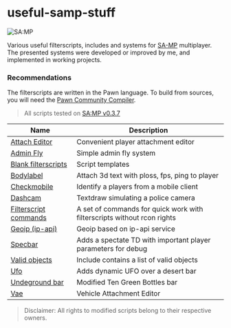 # useful-samp-stuff

![SA:MP](https://www.sa-mp.com/images/logo.gif)  

Various useful filterscripts, includes and systems for [SA-MP](https://www.sa-mp.com/) multiplayer.  
The presented systems were developed or improved by me, and implemented in working projects.  

### Recommendations
The filterscripts are written in the Pawn language. To build from sources, you will need the [Pawn Community Compiler](https://github.com/pawn-lang/compiler).  
> All scripts tested on [SA:MP v0.3.7](https://www.sa-mp.com/download.php)  

| Name | Description |
| --- | --- |
| [Attach Editor](https://github.com/ins1x/useful-samp-stuff/tree/main/filterscripts/aedit) | Convenient player attachment editor |
| [Admin Fly](https://github.com/ins1x/useful-samp-stuff/tree/main/filterscripts/afly) | Simple admin fly system |
| [Blank filterscripts](https://github.com/ins1x/useful-samp-stuff/tree/main/filterscripts/blank_filterscripts) | Script templates |
| [Bodylabel](https://github.com/ins1x/useful-samp-stuff/tree/main/filterscripts/bodylabel) | Attach 3d text with ploss, fps, ping to player |
| [Checkmobile](https://github.com/ins1x/useful-samp-stuff/tree/main/filterscripts/checkmobile) | Identify a players from a mobile client |
| [Dashcam](https://github.com/ins1x/useful-samp-stuff/tree/main/filterscripts/dashcam) | Textdraw simulating a police camera |
| [Filterscript commands](https://github.com/ins1x/useful-samp-stuff/tree/main/filterscripts/fs_cmds) | A set of commands for quick work with filterscripts without rcon rights |
| [Geoip (ip-api)](https://github.com/ins1x/useful-samp-stuff/tree/main/filterscripts/geoip_ipapi) | Geoip based on ip-api service |
| [Specbar](https://github.com/ins1x/useful-samp-stuff/tree/main/filterscripts/specbar) | Adds a spectate TD with important player parameters for debug |
| [Valid objects](https://github.com/ins1x/useful-samp-stuff/tree/main/include/valid_objects) | Include contains a list of valid objects |
| [Ufo](https://github.com/ins1x/useful-samp-stuff/tree/main/filterscripts/ufo) | Adds dynamic UFO over a desert bar |
| [Undeground bar](https://github.com/ins1x/useful-samp-stuff/tree/main/filterscripts/undeground_bar) | Modified Ten Green Bottles bar |
| [Vae](https://github.com/ins1x/useful-samp-stuff/tree/main/filterscripts/vae) | Vehicle Attachment Editor |

> Disclaimer: All rights to modified scripts belong to their respective owners.  